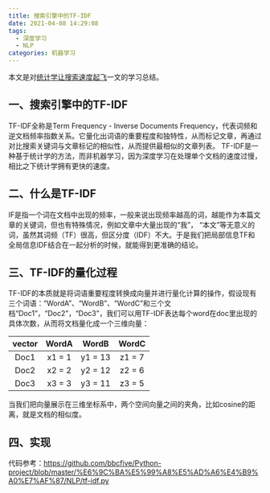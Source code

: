 ```yaml
---
title: 搜索引擎中的TF-IDF
date: 2021-04-08 14:29:08
tags: 
  - 深度学习
  - NLP
categories: 机器学习
---
```

本文是对[统计学让搜索速度起飞](https://mofanpy.com/tutorials/machine-learning/nlp/tfidf/)一文的学习总结。

## 一、搜索引擎中的TF-IDF
  TF-IDF全称是Term Frequency - Inverse Documents Frequency，代表词频和逆文档频率指数关系。它量化出词语的重要程度和独特性，从而标记文章，再通过对比搜索关键词与文章标记的相似性，从而提供最相似的文章列表。
  TF-IDF是一种基于统计学的方法，而非机器学习，因为深度学习在处理单个文档的速度过慢，相比之下统计学拥有更快的速度。

## 二、什么是TF-IDF
  IF是指一个词在文档中出现的频率，一般来说出现频率越高的词，越能作为本篇文章的关键词，但也有特殊情况，例如文章中大量出现的“我”， “本文”等无意义的词，虽然其词频（TF）很高，但区分度（IDF）不大。于是我们把局部信息TF和全局信息IDF结合在一起分析的时候，就能得到更准确的结论。

## 三、TF-IDF的量化过程
  TF-IDF的本质就是将词语重要程度转换成向量并进行量化计算的操作，假设现有三个词语：“WordA”、“WordB”、“WordC”和三个文档“Doc1”，“Doc2”，“Doc3”，我们可以用TF-IDF表达每个word在doc里出现的具体次数，从而将文档量化成一个三维向量：

vector | WordA | WordB | WordC
:-: | :-: | :-: | :-:
Doc1 | x1 = 1 | y1 = 13 | z1 = 7
Doc2 | x2 = 2 | y2 = 12 | z2 = 6
Doc3 | x3 = 3 | y3 = 11 | z3 = 5

当我们把向量展示在三维坐标系中，两个空间向量之间的夹角，比如cosine的距离，就是文档的相似度。

## 四、实现
代码参考：https://github.com/bbcfive/Python-project/blob/master/%E6%9C%BA%E5%99%A8%E5%AD%A6%E4%B9%A0%E7%AF%87/NLP/tf-idf.py






